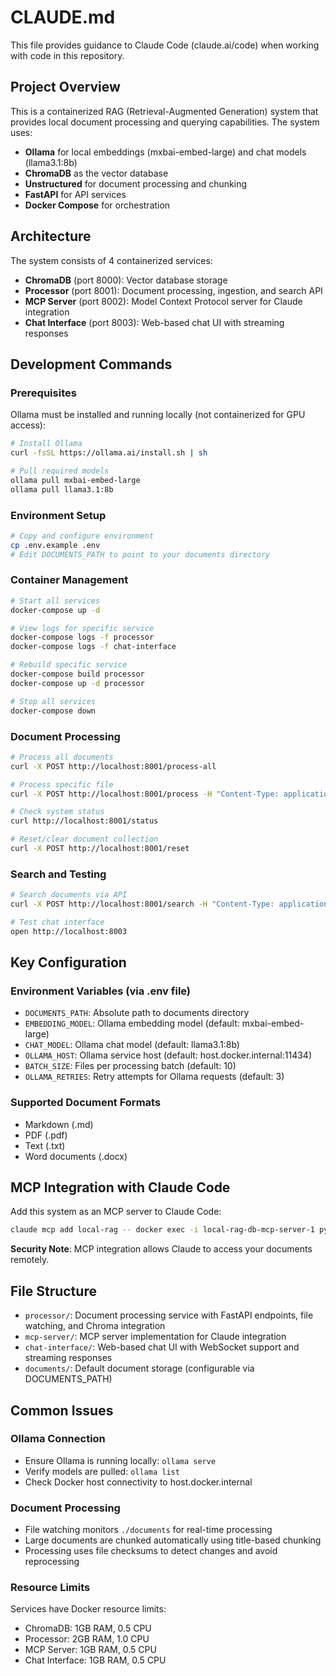 # CLAUDE.md

This file provides guidance to Claude Code (claude.ai/code) when working with code in this repository.

## Project Overview

This is a containerized RAG (Retrieval-Augmented Generation) system that provides local document processing and querying capabilities. The system uses:
- **Ollama** for local embeddings (mxbai-embed-large) and chat models (llama3.1:8b)
- **ChromaDB** as the vector database
- **Unstructured** for document processing and chunking
- **FastAPI** for API services
- **Docker Compose** for orchestration

## Architecture

The system consists of 4 containerized services:
- **ChromaDB** (port 8000): Vector database storage
- **Processor** (port 8001): Document processing, ingestion, and search API
- **MCP Server** (port 8002): Model Context Protocol server for Claude integration
- **Chat Interface** (port 8003): Web-based chat UI with streaming responses

## Development Commands

### Prerequisites
Ollama must be installed and running locally (not containerized for GPU access):
```bash
# Install Ollama
curl -fsSL https://ollama.ai/install.sh | sh

# Pull required models
ollama pull mxbai-embed-large
ollama pull llama3.1:8b
```

### Environment Setup
```bash
# Copy and configure environment
cp .env.example .env
# Edit DOCUMENTS_PATH to point to your documents directory
```

### Container Management
```bash
# Start all services
docker-compose up -d

# View logs for specific service
docker-compose logs -f processor
docker-compose logs -f chat-interface

# Rebuild specific service
docker-compose build processor
docker-compose up -d processor

# Stop all services
docker-compose down
```

### Document Processing
```bash
# Process all documents
curl -X POST http://localhost:8001/process-all

# Process specific file
curl -X POST http://localhost:8001/process -H "Content-Type: application/json" -d '{"file_path": "path/to/file.md"}'

# Check system status
curl http://localhost:8001/status

# Reset/clear document collection
curl -X POST http://localhost:8001/reset
```

### Search and Testing
```bash
# Search documents via API
curl -X POST http://localhost:8001/search -H "Content-Type: application/json" -d '{"query": "your search query", "limit": 5}'

# Test chat interface
open http://localhost:8003
```

## Key Configuration

### Environment Variables (via .env file)
- `DOCUMENTS_PATH`: Absolute path to documents directory
- `EMBEDDING_MODEL`: Ollama embedding model (default: mxbai-embed-large)
- `CHAT_MODEL`: Ollama chat model (default: llama3.1:8b)
- `OLLAMA_HOST`: Ollama service host (default: host.docker.internal:11434)
- `BATCH_SIZE`: Files per processing batch (default: 10)
- `OLLAMA_RETRIES`: Retry attempts for Ollama requests (default: 3)

### Supported Document Formats
- Markdown (.md)
- PDF (.pdf)
- Text (.txt)
- Word documents (.docx)

## MCP Integration with Claude Code

Add this system as an MCP server to Claude Code:
```bash
claude mcp add local-rag -- docker exec -i local-rag-db-mcp-server-1 python /app/server_fastmcp.py
```

**Security Note**: MCP integration allows Claude to access your documents remotely.

## File Structure

- `processor/`: Document processing service with FastAPI endpoints, file watching, and Chroma integration
- `mcp-server/`: MCP server implementation for Claude integration
- `chat-interface/`: Web-based chat UI with WebSocket support and streaming responses
- `documents/`: Default document storage (configurable via DOCUMENTS_PATH)

## Common Issues

### Ollama Connection
- Ensure Ollama is running locally: `ollama serve`
- Verify models are pulled: `ollama list`
- Check Docker host connectivity to host.docker.internal

### Document Processing
- File watching monitors `./documents` for real-time processing
- Large documents are chunked automatically using title-based chunking
- Processing uses file checksums to detect changes and avoid reprocessing

### Resource Limits
Services have Docker resource limits:
- ChromaDB: 1GB RAM, 0.5 CPU
- Processor: 2GB RAM, 1.0 CPU  
- MCP Server: 1GB RAM, 0.5 CPU
- Chat Interface: 1GB RAM, 0.5 CPU